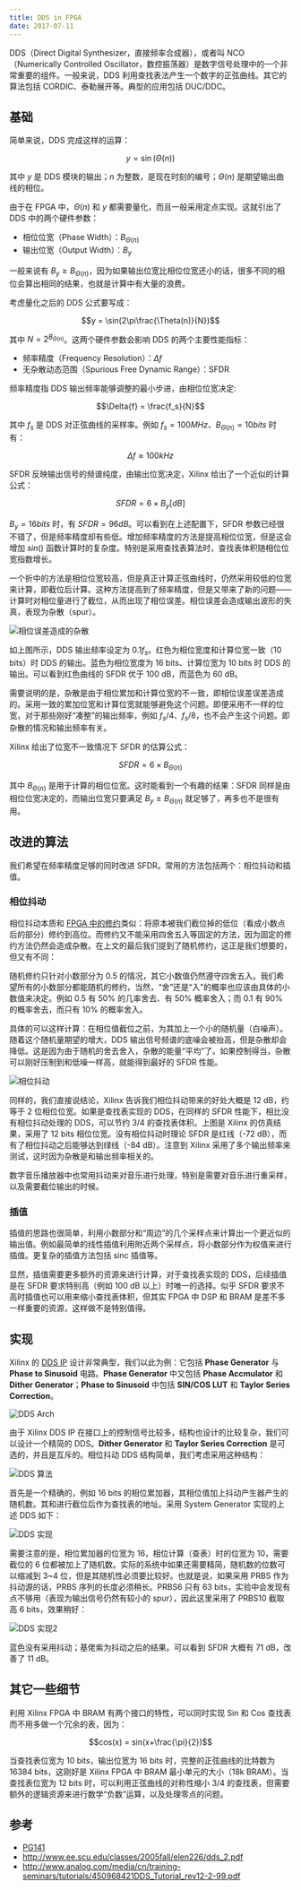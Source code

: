 ```yaml
---
title: DDS in FPGA
date: 2017-07-11
---
```


DDS（Direct Digital Synthesizer，直接频率合成器），或者叫 NCO（Numerically Controlled Oscillator，数控振荡器）是数字信号处理中的一个非常重要的组件。一般来说，DDS 利用查找表法产生一个数字的正弦曲线。其它的算法包括 CORDIC、泰勒展开等。典型的应用包括 DUC/DDC。

<!--more-->

## 基础

简单来说，DDS 完成这样的运算：

$$y = \sin({\Theta(n)})$$

其中 $y$ 是 DDS 模块的输出；$n$ 为整数，是现在时刻的编号；$\Theta(n)$ 是期望输出曲线的相位。

由于在 FPGA 中，$\Theta(n)$ 和 $y$ 都需要量化，而且一般采用定点实现。这就引出了 DDS 中的两个硬件参数：

- 相位位宽（Phase Width）：$B_{\Theta(n)}$
- 输出位宽（Output Width）：$B_y$

一般来说有 $B_y \geq B_{\Theta(n)}$，因为如果输出位宽比相位位宽还小的话，很多不同的相位会算出相同的结果，也就是计算中有大量的浪费。

考虑量化之后的 DDS 公式要写成：

$$y = \sin(2\pi\frac{\Theta(n)}{N})$$

其中 $N = 2^{B_{\Theta(n)}}$。这两个硬件参数会影响 DDS 的两个主要性能指标：

- 频率精度（Frequency Resolution）：$\Delta{f}$
- 无杂散动态范围（Spurious Free Dynamic Range）：SFDR

频率精度指 DDS 输出频率能够调整的最小步进，由相位位宽决定:

$$\Delta{f} = \frac{f_s}{N}$$

其中 $f_s$ 是 DDS 对正弦曲线的采样率。例如 $f_s = 100 MHz$、$B_{\Theta(n)} = 10 bits$ 时有：

$$\Delta{f} \approx 100 kHz$$

SFDR 反映输出信号的频谱纯度，由输出位宽决定，Xilinx 给出了一个近似的计算公式：

$$SFDR = 6 \times B_y [dB]$$

$B_y = 16 bits$ 时，有 $SFDR = 96 dB$。可以看到在上述配置下，SFDR 参数已经很不错了，但是频率精度却有些低。增加频率精度的方法是提高相位位宽，但是这会增加 $sin()$ 函数计算时的复杂度。特别是采用查找表算法时，查找表体积随相位位宽指数增长。

一个折中的方法是相位位宽较高，但是真正计算正弦曲线时，仍然采用较低的位宽来计算，即截位后计算。这种方法提高到了频率精度，但是又带来了新的问题——计算时对相位量进行了截位，从而出现了相位误差。相位误差会造成输出波形的失真，表现为杂散（spur）。

![相位误差造成的杂散](/image/dds-spur.png)

如上图所示，DDS 输出频率设定为 $0.1f_s$。红色为相位宽度和计算位宽一致（10 bits）时 DDS 的输出。蓝色为相位宽度为 16 bits、计算位宽为 10 bits 时 DDS 的输出。可以看到红色曲线的 SFDR 优于 100 dB，而蓝色为 60 dB。

需要说明的是，杂散是由于相位累加和计算位宽的不一致，即相位误差误差造成的。采用一致的累加位宽和计算位宽就能够避免这个问题。即便采用不一样的位宽，对于那些刚好“凑整”的输出频率，例如 $f_s/4$、$f_s/8$，也不会产生这个问题。即杂散的情况和输出频率有关。

Xilinx 给出了位宽不一致情况下 SFDR 的估算公式：

$$SFDR = 6 \times B_{\Theta(n)}$$

其中 $B_{\Theta(n)}$ 是用于计算的相位位宽。这时能看到一个有趣的结果：SFDR 同样是由相位位宽决定的，而输出位宽只要满足 $B_y \geq B_{\Theta(n)}$ 就足够了，再多也不是很有用。

## 改进的算法

我们希望在频率精度足够的同时改进 SFDR。常用的方法包括两个：相位抖动和插值。

### 相位抖动

相位抖动本质和 [FPGA 中的修约](http://blog.michiru.me/posts/rounding-in-fpga.html)类似：将原本被我们截位掉的低位（看成小数点后的部分）修约到高位。而修约又不能采用四舍五入等固定的方法，因为固定的修约方法仍然会造成杂散。在上文的最后我们提到了随机修约，这正是我们想要的，但又有不同：

随机修约只针对小数部分为 0.5 的情况，其它小数值仍然遵守四舍五入。我们希望所有的小数部分都能随机的修约，当然，“舍”还是“入”的概率也应该由具体的小数值来决定。例如 0.5 有 50% 的几率舍去、有 50% 概率舍入；而 0.1 有 90% 的概率舍去，而只有 10% 的概率舍入。

具体的可以这样计算：在相位值截位之前，为其加上一个小的随机量（白噪声）。随着这个随机量期望的增大，DDS 输出信号频谱的底噪会被抬高，但是杂散却会降低。这是因为由于随机的舍去舍入，杂散的能量“平均”了。如果控制得当，杂散可以刚好压制到和低噪一样高，就能得到最好的 SFDR 性能。

![相位抖动](/image/dds-dither.png)

同样的，我们直接说结论，Xilinx 告诉我们相位抖动带来的好处大概是 12 dB，约等于 2 位相位位宽。如果是查找表实现的 DDS，在同样的 SFDR 性能下，相比没有相位抖动处理的 DDS，可以节约 3/4 的查找表体积。上图是 Xilinx 的仿真结果，采用了 12 bits 相位位宽。没有相位抖动时理论 SFDR 是红线（-72 dB），而有了相位抖动之后能够达到绿线（-84 dB）。注意到 Xilinx 采用了多个输出频率来测试，这时因为杂散是和输出频率相关的。

数字音乐播放器中也常用抖动来对音乐进行处理，特别是需要对音乐进行重采样，以及需要截位输出的时候。

### 插值

插值的思路也很简单，利用小数部分和“周边”的几个采样点来计算出一个更近似的输出值。例如最简单的线性插值利用附近两个采样点，将小数部分作为权值来进行插值。更复杂的插值方法包括 sinc 插值等。

显然，插值需要更多额外的资源来进行计算，对于查找表实现的 DDS，后续插值是在 SFDR 要求特别高（例如 100 dB 以上）时唯一的选择。似乎 SFDR 要求不高时插值也可以用来缩小查找表体积，但其实 FPGA 中 DSP 和 BRAM 是差不多一样重要的资源，这样做不是特别值得。

## 实现

Xilinx 的 [DDS IP][PG141] 设计非常典型，我们以此为例：它包括 **Phase Generator** 与 **Phase to Sinusoid** 电路。**Phase Generator** 中又包括 **Phase Accmulator** 和 **Dither Generator**；**Phase to Sinusoid** 中包括 **SIN/COS LUT** 和 **Taylor Series Correction**。

![DDS Arch](/image/dds-core-arch.png)

由于 Xilinx DDS IP 在接口上的控制信号比较多，结构也设计的比较复杂，我们可以设计一个精简的 DDS。**Dither Generator** 和 **Taylor Series Correction** 是可选的，并且是互斥的。相位抖动 DDS 结构简单，我们考虑采用这种结构：

![DDS 算法](/image/dds-core-simple.png)

首先是一个精确的，例如 16 bits 的相位累加器，其相位值加上抖动产生器产生的随机数。其和进行截位后作为查找表的地址。采用 System Generator 实现的上述 DDS 如下：

![DDS 实现](/image/dds-sysgen.png)

需要注意的是，相位累加器的位宽为 16，相位计算（查表）时的位宽为 10，需要截位的 6 位都被加上了随机数。实际的系统中如果还需要精简，随机数的位数可以缩减到 3~4 位，但是其随机性必须要比较好。也就是说，如果采用 PRBS 作为抖动源的话，PRBS 序列的长度必须稍长。PRBS6 只有 63 bits，实验中会发现有点不够用（表现为输出信号仍然有较小的 spur），因此这里采用了 PRBS10 截取高 6 bits，效果稍好：

![DDS 实现2](/image/dds-dither2.png)

蓝色没有采用抖动；基佬紫为抖动之后的结果。可以看到 SFDR 大概有 71 dB，改善了 11 dB。

## 其它一些细节

利用 Xilinx FPGA 中 BRAM 有两个接口的特性，可以同时实现 Sin 和 Cos 查找表而不用多做一个冗余的表，因为：

$$cos(x) = sin(x+\frac{\pi}{2})$$

当查找表位宽为 10 bits，输出位宽为 16 bits 时，完整的正弦曲线的比特数为 16384 bits，这刚好是 Xilinx FPGA 中 BRAM 最小单元的大小（18k BRAM）。当查找表位宽为 12 bits 时，可以利用正弦曲线的对称性缩小 3/4 的查找表，但需要额外的逻辑资源来进行数学“负数”运算，以及处理零点的问题。

## 参考

- [PG141][PG141]
- <http://www.ee.scu.edu/classes/2005fall/elen226/dds_2.pdf>
- <http://www.analog.com/media/cn/training-seminars/tutorials/450968421DDS_Tutorial_rev12-2-99.pdf>

[PG141]: http://www.xilinx.com/support/documentation/ip_documentation/dds_compiler/v6_0/pg141-dds-compiler.pdf
